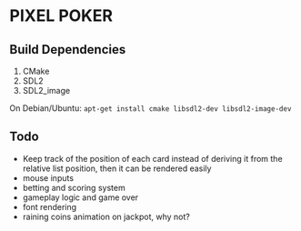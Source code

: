 # PIXEL POKER

## Build Dependencies
1. CMake
2. SDL2
3. SDL2_image

On Debian/Ubuntu: `apt-get install cmake libsdl2-dev libsdl2-image-dev`

## Todo

 - Keep track of the position of each card instead of deriving it from the relative list position, then it can be rendered easily
 - mouse inputs
 - betting and scoring system
 - gameplay logic and game over
 - font rendering
 - raining coins animation on jackpot, why not?